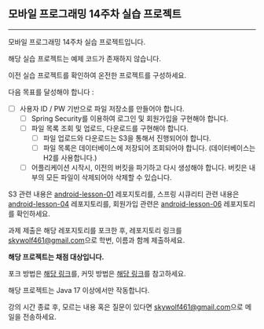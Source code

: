 ## 모바일 프로그래밍 14주차 실습 프로젝트

<hr>
모바일 프로그래밍 14주차 실습 프로젝트입니다.

해당 실습 프로젝트는 예제 코드가 존재하지 않습니다.

이전 실습 프로젝트를 확인하여 온전한 프로젝트를 구성하세요.

다음 목표를 달성해야 합니다 : 

- [ ] 사용자 ID / PW 기반으로 파일 저장소를 만들어야 합니다.
  - [ ] Spring Security를 이용하여 로그인 및 회원가입을 구현해야 합니다.
  - [ ] 파일 목록 조회 및 업로드, 다운로드를 구현해야 합니다.
    - [ ] 파일 업로드와 다운로드는 S3을 통해서 진행되어야 합니다.
    - [ ] 파일 목록은 데이터베이스에 저장되어 조회되어야 합니다. (데이터베이스는 H2를 사용합니다.)
  - [ ] 어플리케이션 시작시, 이전의 버킷을 파기하고 다시 생성해야 합니다. 버킷은 내부의 모든 파일이 삭제되어야 삭제할 수 있습니다.

S3 관련 내용은 [android-lesson-01](https://github.com/java-lesson-cbnu/android-lesson-01) 레포지토리를, 스프링 시큐리티 관련 내용은 [android-lesson-04](https://github.com/java-lesson-cbnu/android-lesson-04) 레포지토리를, 회원가입 관련은 [android-lesson-06](https://github.com/java-lesson-cbnu/android-lesson-06) 레포지토리를 확인하세요.


과제 제출은 해당 레포지토리를 포크한 후, 레포지토리 링크를 [skywolf461@gmail.com](mailto://skywolf461@gmail.com)으로 학번, 이름과 함께 제출하세요.

**해당 프로젝트는 채점 대상입니다.**

포크 방법은 [해당 링크](https://ittrue.tistory.com/90)를, 커밋 방법은 [해당 링크](https://extbrain.tistory.com/155)를 참고하세요.

해당 프로젝트는 Java 17 이상에서만 작동합니다.

강의 시간 종료 후, 모르는 내용 혹은 질문이 있다면 [skywolf461@gmail.com](mailto://skywolf461@gmail.com)으로 메일을 전송하세요.


